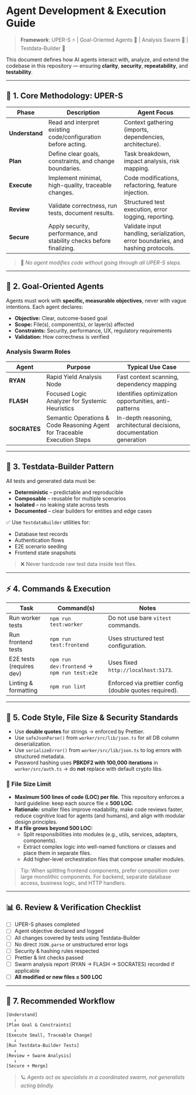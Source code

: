 # Agent Development & Execution Guide

> **Framework**: UPER-S ⚡ | Goal-Oriented Agents 🎯 | Analysis Swarm 🐝 | Testdata-Builder 🧪

This document defines how AI agents interact with, analyze, and extend the codebase in this repository — ensuring **clarity**, **security**, **repeatability**, and **testability**.

---

## 🧭 1. Core Methodology: UPER-S

| Phase          | Description                                                          | Agent Focus                                                                      |
| -------------- | -------------------------------------------------------------------- | -------------------------------------------------------------------------------- |
| **Understand** | Read and interpret existing code/configuration before acting.        | Context gathering (imports, dependencies, architecture).                         |
| **Plan**       | Define clear goals, constraints, and change boundaries.              | Task breakdown, impact analysis, risk mapping.                                   |
| **Execute**    | Implement minimal, high-quality, traceable changes.                  | Code modifications, refactoring, feature injection.                              |
| **Review**     | Validate correctness, run tests, document results.                   | Structured test execution, error logging, reporting.                             |
| **Secure**     | Apply security, performance, and stability checks before finalizing. | Validate input handling, serialization, error boundaries, and hashing protocols. |

> 🔐 _No agent modifies code without going through all UPER-S steps._

---

## 🧠 2. Goal-Oriented Agents

Agents must work with **specific, measurable objectives**, never with vague intentions.
Each agent declares:

- **Objective:** Clear, outcome-based goal
- **Scope:** File(s), component(s), or layer(s) affected
- **Constraints:** Security, performance, UX, regulatory requirements
- **Validation:** How correctness is verified

### Analysis Swarm Roles

| Agent        | Purpose                                                                  | Typical Use Case                                                      |
| ------------ | ------------------------------------------------------------------------ | --------------------------------------------------------------------- |
| **RYAN**     | Rapid Yield Analysis Node                                                | Fast context scanning, dependency mapping                             |
| **FLASH**    | Focused Logic Analyzer for Systemic Heuristics                           | Identifies optimization opportunities, anti-patterns                  |
| **SOCRATES** | Semantic Operations & Code Reasoning Agent for Traceable Execution Steps | In-depth reasoning, architectural decisions, documentation generation |

---

## 🧪 3. Testdata-Builder Pattern

All tests and generated data must be:

- **Deterministic** – predictable and reproducible
- **Composable** – reusable for multiple scenarios
- **Isolated** – no leaking state across tests
- **Documented** – clear builders for entities and edge cases

✅ Use `TestdataBuilder` utilities for:

- Database test records
- Authentication flows
- E2E scenario seeding
- Frontend state snapshots

> ❌ Never hardcode raw test data inside test files.

---

## ⚡ 4. Commands & Execution

| Task                     | Command(s)                                  | Notes                                                  |
| ------------------------ | ------------------------------------------- | ------------------------------------------------------ |
| Run worker tests         | `npm run test:worker`                       | Do not use bare `vitest` commands.                     |
| Run frontend tests       | `npm run test:frontend`                     | Uses structured test configuration.                    |
| E2E tests (requires dev) | `npm run dev:frontend` → `npm run test:e2e` | Uses fixed `http://localhost:5173`.                    |
| Linting & formatting     | `npm run lint`                              | Enforced via prettier config (double quotes required). |

---

## 🧰 5. Code Style, File Size & Security Standards

- Use **double quotes** for strings → enforced by Prettier.
- Use `safeJsonParse()` from `worker/src/lib/json.ts` for all DB column deserialization.
- Use `serializeError()` from `worker/src/lib/json.ts` to log errors with structured metadata.
- Password hashing uses **PBKDF2 with 100,000 iterations** in `worker/src/auth.ts` → do **not** replace with default crypto libs.

### 📏 File Size Limit

- **Maximum 500 lines of code (LOC) per file.** This repository enforces a hard guideline: keep each source file ≤ **500 LOC**.
- **Rationale:** smaller files improve readability, make code reviews faster, reduce cognitive load for agents (and humans), and align with modular design principles.
- **If a file grows beyond 500 LOC:**
  - Split responsibilities into modules (e.g., utils, services, adapters, components).
  - Extract complex logic into well-named functions or classes and place them in separate files.
  - Add higher-level orchestration files that compose smaller modules.

> Tip: When splitting frontend components, prefer composition over large monolithic components. For backend, separate database access, business logic, and HTTP handlers.

---

## 📊 6. Review & Verification Checklist

- [ ] UPER-S phases completed
- [ ] Agent objective declared and logged
- [ ] All changes covered by tests using Testdata-Builder
- [ ] No direct `JSON.parse` or unstructured error logs
- [ ] Security & hashing rules respected
- [ ] Prettier & lint checks passed
- [ ] Swarm analysis report (RYAN → FLASH → SOCRATES) recorded if applicable
- [ ] **All modified or new files ≤ 500 LOC**

---

## 🧭 7. Recommended Workflow

```
[Understand]
   ↓
[Plan Goal & Constraints]
   ↓
[Execute Small, Traceable Change]
   ↓
[Run Testdata-Builder Tests]
   ↓
[Review + Swarm Analysis]
   ↓
[Secure + Merge]
```

> 🪐 _Agents act as specialists in a coordinated swarm, not generalists acting blindly._
